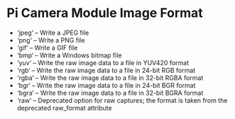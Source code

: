 # Pi Camera Module Image Format

* ‘jpeg‘ – Write a JPEG file
* ‘png‘ – Write a PNG file
* ‘gif‘ – Write a GIF file
* ‘bmp‘ – Write a Windows bitmap file
* ‘yuv‘ – Write the raw image data to a file in YUV420 format
* ‘rgb‘ – Write the raw image data to a file in 24-bit RGB format
* ‘rgba‘ – Write the raw image data to a file in 32-bit RGBA format
* ‘bgr‘ – Write the raw image data to a file in 24-bit BGR format
* ‘bgra‘ – Write the raw image data to a file in 32-bit BGRA format
* ‘raw‘ – Deprecated option for raw captures; the format is taken from the deprecated raw_format attribute
